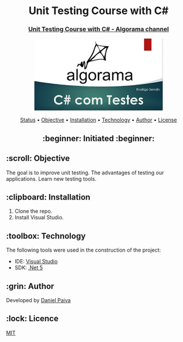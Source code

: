 <h1 align="center">Unit Testing Course with C#</h1>
<h3 align="center">
<a href="https://www.youtube.com/playlist?list=PLAcZIBgjW3CRtC57QNZHgeGkUCxuVnNyD" target="_blank">Unit Testing Course with C# - Algorama channel</a>
</h3>

<p align="center">
    <img src="./images/csharp.jpg" width="350">
</p>

<p align="center">
 <a href="#status">Status</a> • 
 <a href="#objective">Objective</a> •
 <a href="#installation">Installation</a> • 
 <a href="#technology">Technology</a> • 
 <a href="#author">Author</a> •
 <a href="#licence">License</a>
</p>

<h2 align="center" id=status> 
	:beginner: Initiated :beginner:
</h2>

<h2 id=objective>:scroll: Objective</h2>
<p>The goal is to improve unit testing.
The advantages of testing our applications.
Learn new testing tools.</p>

<h2 id=installation>:clipboard: Installation</h2>

1. Clone the repo.
2. Install Visual Studio.

<h2 id=technology>:toolbox: Technology</h2>

The following tools were used in the construction of the project:

- IDE: <a href="https://visualstudio.microsoft.com/downloads/">Visual Studio</a>
- SDK: <a href="https://dotnet.microsoft.com/download/dotnet/5.0">.Net 5</a>

<h2 id=author>:grin: Author</h2>

Developed by <a href="https://www.linkedin.com/in/danhpaiva/" target="_blank">Daniel Paiva</a>

<h2 id=licence>:lock: Licence</h2>
<a href="https://github.com/danhpaiva/tdd-csharp-algorama/blob/main/LICENSE" target="_blank">MIT</a>